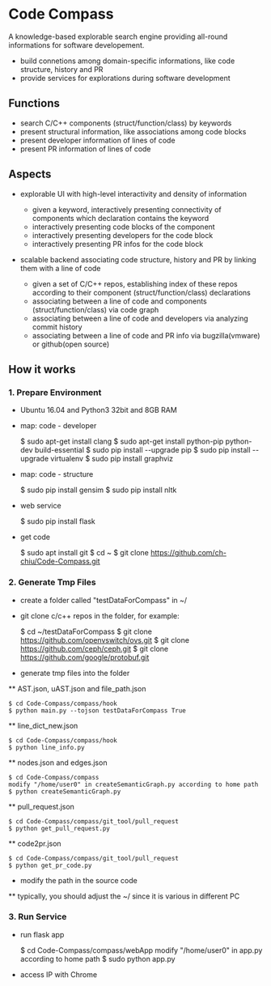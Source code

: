 # Code Compass

A knowledge-based explorable search engine providing all-round informations for software developement.

- build connetions among domain-specific informations, like code structure, history and PR
- provide services for explorations during software development

## Functions
- search C/C++ components (struct/function/class) by keywords
- present structural information, like associations among code blocks   
- present developer information of lines of code
- present PR information of lines of code

## Aspects
- explorable UI with high-level interactivity and density of information
    - given a keyword, interactively presenting connectivity of components which declaration contains the keyword
    - interactively presenting code blocks of the component
    - interactively presenting developers for the code block
    - interactively presenting PR infos for the code block
    
- scalable backend associating code structure, history and PR by linking them with a line of code
    - given a set of C/C++ repos, establishing index of these repos according to their component (struct/function/class) declarations
    - associating between a line of code and components (struct/function/class) via code graph
    - associating between a line of code and developers via analyzing commit history
    - associating between a line of code and PR info via bugzilla(vmware) or github(open source)

## How it works
### 1. Prepare Environment
* Ubuntu 16.04 and Python3 32bit and 8GB RAM

* map: code - developer

    $ sudo apt-get install clang
    $ sudo apt-get install python-pip python-dev build-essential
    $ sudo pip install --upgrade pip
    $ sudo pip install --upgrade virtualenv
    $ sudo pip install graphviz

* map: code - structure
    
    $ sudo pip install gensim
    $ sudo pip install nltk

* web service

    $ sudo pip install flask

* get code

    $ sudo apt install git
    $ cd ~
    $ git clone https://github.com/ch-chiu/Code-Compass.git

### 2. Generate Tmp Files
* create a folder called "testDataForCompass" in ~/

* git clone c/c++ repos in the folder, for example:
    
    $ cd ~/testDataForCompass
    $ git clone https://github.com/openvswitch/ovs.git
    $ git clone https://github.com/ceph/ceph.git
    $ git clone https://github.com/google/protobuf.git

* generate tmp files into the folder

** AST.json, uAST.json and file_path.json

    $ cd Code-Compass/compass/hook
    $ python main.py --tojson testDataForCompass True

** line_dict_new.json
    
    $ cd Code-Compass/compass/hook
    $ python line_info.py

** nodes.json and edges.json

    $ cd Code-Compass/compass
    modify "/home/user0" in createSemanticGraph.py according to home path 
    $ python createSemanticGraph.py

** pull_request.json
    
    $ cd Code-Compass/compass/git_tool/pull_request
    $ python get_pull_request.py

** code2pr.json

    $ cd Code-Compass/compass/git_tool/pull_request
    $ python get_pr_code.py

* modify the path in the source code

** typically, you should adjust the ~/ since it is various in different PC

### 3. Run Service
* run flask app

    $ cd Code-Compass/compass/webApp
    modify "/home/user0" in app.py according to home path 
    $ sudo python app.py

* access IP with Chrome
